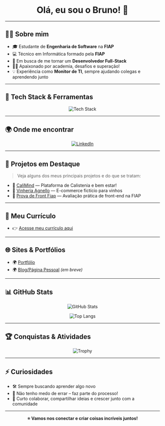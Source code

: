 <h1 align="center">Olá, eu sou o Bruno! 👋</h1>

---

## 👨‍💻 Sobre mim

- 🎓 Estudante de **Engenharia de Software** na **FIAP**
- 💻 Técnico em Informática formado pela **FIAP**
- 🚀 Em busca de me tornar um **Desenvolvedor Full-Stack**
- 🏋️‍♂️ Apaixonado por academia, desafios e superação!
- 💡 Experiência como **Monitor de TI**, sempre ajudando colegas e aprendendo junto

---

## 🚀 Tech Stack & Ferramentas

<p align="center">
  <img src="https://skillicons.dev/icons?i=js,ts,react,angular,html,css,bootstrap,figma,illustrator,mssql,azure" alt="Tech Stack" />
</p>

---

## 🌍 Onde me encontrar

<p align="center">
  <a href="https://www.linkedin.com/in/gamabg?utm_source=share&utm_campaign=share_via&utm_content=profile&utm_medium=ios_app">
    <img src="https://img.shields.io/badge/LinkedIn-0077B5?style=for-the-badge&logo=linkedin&logoColor=white" alt="LinkedIn" />
  </a>
</p>

---

## 📁 Projetos em Destaque

> Veja alguns dos meus principais projetos e do que se tratam:

- 🔗 [CaliMind](https://calimind.vercel.app/) — Plataforma de Calistenia e bem estar!  
- 🔗 [Vinheria Agnello](http://vinheriaagnello.vercel.app/) — E-commerce fictício para vinhos  
- 🔗 [Prova de Front Fiap](https://provafiap.vercel.app/) — Avaliação prática de front-end na FIAP  

---

## 📄 Meu Currículo

- 👉 [Acesse meu currículo aqui](Curriculo%20Bruno%20Gama.pdf)

---

## 🌐 Sites & Portfólios

- 🌍 [Portfólio](https://portifoliobgm.vercel.app/)
- 🌍 [Blog/Página Pessoal](#) _(em breve)_

---

## 📊 GitHub Stats

<p align="center">
  <img src="https://github-readme-stats.vercel.app/api?username=Gamabg&show_icons=true&theme=dracula&hide_border=true" alt="GitHub Stats" />
</p>
<p align="center">
  <img src="https://github-readme-stats.vercel.app/api/top-langs/?username=Gamabg&layout=compact&theme=dracula&hide_border=true" alt="Top Langs" />
</p>

---

## 🏆 Conquistas & Atividades

<p align="center">
  <img src="https://github-profile-trophy.vercel.app/?username=Gamabg&theme=dracula&no-frame=true&no-bg=true&margin-w=4" alt="Trophy" />
</p>

---

## ⚡ Curiosidades

- 🛠️ Sempre buscando aprender algo novo
- 👾 Não tenho medo de errar – faz parte do processo!
- 🤝 Curto colaborar, compartilhar ideias e crescer junto com a comunidade

---

<p align="center"><b>⭐ Vamos nos conectar e criar coisas incríveis juntos!</b></p>
